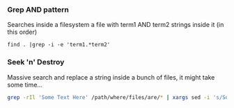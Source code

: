 ### Grep AND pattern
Searches inside a filesystem a file with term1 AND term2 strings inside it (in this order)
```
find . |grep -i -e 'term1.*term2'
```

### Seek 'n' Destroy
Massive search and replace a string inside a bunch of files, it might take some time...
```sh
grep -rIl 'Some Text Here' /path/where/files/are/* | xargs sed -i 's/Some Text Here/Ben is cool/g'
```
